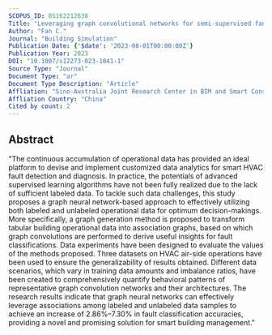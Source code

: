 ```yaml
---
SCOPUS_ID: 85162212638
Title: "Leveraging graph convolutional networks for semi-supervised fault diagnosis of HVAC systems in data-scarce contexts"
Author: "Fan C."
Journal: "Building Simulation"
Publication Date: {'$date': '2023-08-01T00:00:00Z'}
Publication Year: 2023
DOI: "10.1007/s12273-023-1041-1"
Source Type: "Journal"
Document Type: "ar"
Document Type Description: "Article"
Affliation: "Sino-Australia Joint Research Center in BIM and Smart Construction"
Affliation Country: "China"
Cited by count: 2
---
```


## Abstract
"The continuous accumulation of operational data has provided an ideal platform to devise and implement customized data analytics for smart HVAC fault detection and diagnosis. In practice, the potentials of advanced supervised learning algorithms have not been fully realized due to the lack of sufficient labeled data. To tackle such data challenges, this study proposes a graph neural network-based approach to effectively utilizing both labeled and unlabeled operational data for optimum decision-makings. More specifically, a graph generation method is proposed to transform tabular building operational data into association graphs, based on which graph convolutions are performed to derive useful insights for fault classifications. Data experiments have been designed to evaluate the values of the methods proposed. Three datasets on HVAC air-side operations have been used to ensure the generalizability of results obtained. Different data scenarios, which vary in training data amounts and imbalance ratios, have been created to comprehensively quantify behavioral patterns of representative graph convolution networks and their architectures. The research results indicate that graph neural networks can effectively leverage associations among labeled and unlabeled data samples to achieve an increase of 2.86%–7.30% in fault classification accuracies, providing a novel and promising solution for smart building management."

